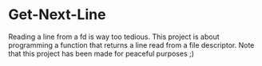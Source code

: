 # Get-Next-Line
Reading a line from a fd is way too tedious.
This project is about programming a function that returns a line read from a file descriptor.
Note that this project has been made for peaceful purposes ;)
